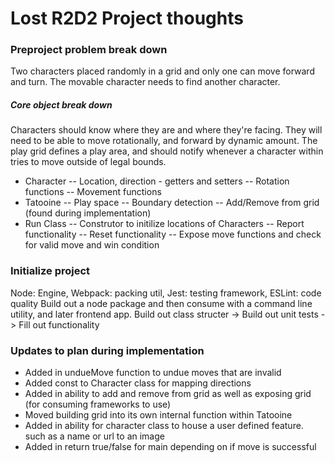 # Lost R2D2 Project thoughts

### Preproject problem break down
Two characters placed randomly in a grid and only one can move forward and turn. The movable character needs to find another character.

##### Core object break down
Characters should know where they are and where they're facing. They will need to be able to move rotationally, and forward by dynamic amount.
The play grid defines a play area, and should notify whenever a character within tries to move outside of legal bounds.

- Character 
-- Location, direction - getters and setters
-- Rotation functions
-- Movement functions
- Tatooine
-- Play space
-- Boundary detection
-- Add/Remove from grid (found during implementation)
- Run Class
-- Construtor to initilize locations of Characters
-- Report functionality
-- Reset functionality
-- Expose move functions and check for valid move and win condition


### Initialize project 
Node: Engine, Webpack: packing util, Jest: testing framework, ESLint: code quality
Build out a node package and then consume with a command line utility, and later frontend app. 
Build out class structer -> Build out unit tests -> Fill out functionality

### Updates to plan during implementation
- Added in undueMove function to undue moves that are invalid
- Added const to Character class for mapping directions 
- Added in ability to add and remove from grid as well as exposing grid (for consuming frameworks to use)
- Moved building grid into its own internal function within Tatooine
- Added in ability for character class to house a user defined feature. such as a name or url to an image
- Added in return true/false for main depending on if move is successful 